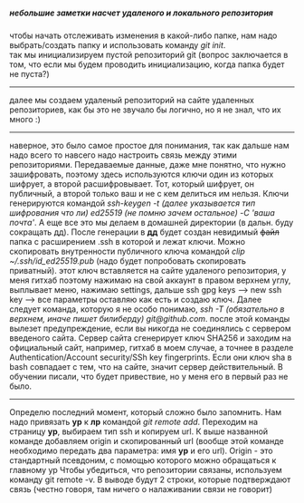 ##### небольшие заметки насчет удаленого и локального репозитория

чтобы начать отслеживать изменения в какой-либо папке, нам надо выбрать/создать папку и использовать команду _git init_.  
так мы инициализируем пустой репозиторий git (вопрос заключается в том, что если мы будем проводить инициализацию, когда папка будет не пуста?)

----

далее мы создаем удаленый репозиторий на сайте удаленных репозиториев, как бы это не звучало бы логично, но я не знал, что их много :)

----

наверное, это было самое простое для понимания, так как дальше нам надо всего то навсего надо настроить связь между этими репозиториями. 
Передаваемые данные, даже мне понятно, что нужно зашифровать, поэтому здесь используются ключи один из которых шифрует, а второй расшифровывает. 
Тот, который шифрует, он публичный, а второй только ваш и не с кем делиться им нельзя.
Ключи генерируются командой _ssh-keygen -t (далее указывается тип шифрования что ли) ed25519 (не помню зачем остальное) -С 'ваша почта'_. 
А еще все это мы делаем в домашней директории (в дальн. буду сокращать дд). 
После генерации в **дд** будет создан невидимый ~~файл~~ папка с расширением .ssh в которой и лежат ключи. 
Можно скопировать внутренности публичного ключа командой _clip ~/.ssh/id_ed25519.pub_ (надо будет попробовать скопировать приватный).
этот ключ вставляется на сайте удаленого репозитория, у меня гитхаб поэтому нажимаю на свой аккаунт в правом верхнем углу, выплывает меню, нажимаю settings, дальше ssh gpg keys --> new ssh key --> все параметры оставляю как есть и создаю ключ. 
Далее следует команда, которую я не особо понимаю, _ssh -T (обязательно в верхнем, иначе пишет билиберду) git@github.com_. 
после этой команды вылезет предупреждение, если вы никогда не соединялись с сервером введеного сайта. 
Сервер сайта сгенерирует ключ SHA256 и заходим на официальный сайт, например, гитхаб в моем случае, а точнее в разделе Authentication/Account security/SSh key fingerprints.
Если они ключ sha в bash совпадает с тем, что на сайте, значит сервер действительный. В обучении писали, что будет привествие, но у меня его в первый раз не было.

----

Определю последний момент, который сложно было запомнить.
Нам надо привязать **ур** к **лр** командой _git remote add_. Переходим на страницу **ур**, выбираем тип ssh и копируем url.
К выше названной команде добавляем origin и скопированный url (вообще этой команде необходимо передать два параметра: имя **ур** и его url). 
Origin - это стандартный псевдоним, с помощью которого можно обращаться к главному ур
Чтобы убедиться, что репозитории связаны, используем команду git remote -v. В выводе будут 2 строки, которые подтверждают связь (честно говоря, там ничего о налаживании связи не говорит) 
